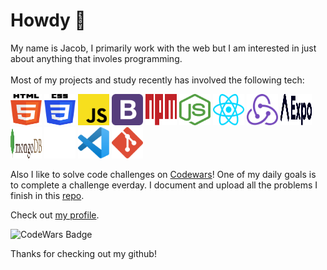 # Howdy 👋

My name is Jacob, I primarily work with the web but I am interested in just about anything that involes programming.  
<br>
Most of my projects and study recently has involved the following tech:  

<img src="icons\html-5.svg" width="50" height="50">
<img src="icons\css-3.svg" width="50" height="50">
<img src="icons\javascript.svg" width="50" height="50">
<img src="icons\bootstrap.svg" width="50" height="50">
<img src="icons\npm.svg" width="50" height="50">
<img src="icons\nodejs-icon.svg" width="50" height="50">
<img src="icons\react.svg" width="50" height="50">
<img src="icons\redux.svg" width="50" height="50">
<img src="icons\expo.svg" width="50" height="50">
<img src="icons\mongodb.svg" width="50" height="50">
<img src="icons\express.svg" width="50" height="50">
<img src="icons\visual-studio-code.svg" width="50" height="50">
<img src="icons\git-icon.svg" width="50" height="50">

<br> 

Also I like to solve code challenges on [Codewars](https://www.codewars.com)! One of my daily goals is to complete a challenge everday. I document and upload all the problems I finish in this [repo](https://github.com/JacobMooney/javascript-practice-problems).

Check out [my profile](https://www.codewars.com/users/Flare430).

![CodeWars Badge](https://www.codewars.com/users/Flare430/badges/large)

Thanks for checking out my github!
